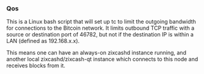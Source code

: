 ### Qos ###

This is a Linux bash script that will set up tc to limit the outgoing bandwidth for connections to the Bitcoin network. It limits outbound TCP traffic with a source or destination port of 46782, but not if the destination IP is within a LAN (defined as 192.168.x.x).

This means one can have an always-on zixcashd instance running, and another local zixcashd/zixcash-qt instance which connects to this node and receives blocks from it.
